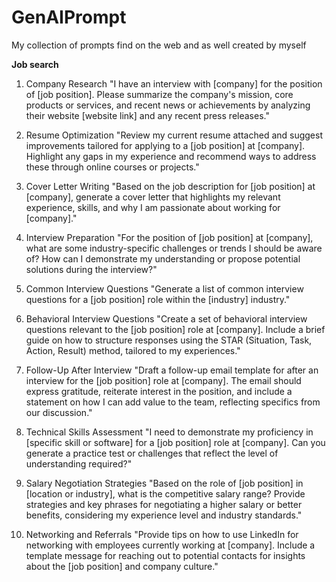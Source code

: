 # GenAIPrompt
My collection of prompts find on the web and as well created by myself

**Job search**
1. Company Research
"I have an interview with [company] for the position of [job position]. Please summarize the company's mission, core products or services, and recent news or achievements by analyzing their website [website link] and any recent press releases."

2. Resume Optimization
"Review my current resume attached and suggest improvements tailored for applying to a [job position] at [company]. Highlight any gaps in my experience and recommend ways to address these through online courses or projects."

3. Cover Letter Writing
"Based on the job description for [job position] at [company], generate a cover letter that highlights my relevant experience, skills, and why I am passionate about working for [company]."

4. Interview Preparation
"For the position of [job position] at [company], what are some industry-specific challenges or trends I should be aware of? How can I demonstrate my understanding or propose potential solutions during the interview?"

5. Common Interview Questions
"Generate a list of common interview questions for a [job position] role within the [industry] industry."

6. Behavioral Interview Questions
"Create a set of behavioral interview questions relevant to the [job position] role at [company]. Include a brief guide on how to structure responses using the STAR (Situation, Task, Action, Result) method, tailored to my experiences."

7. Follow-Up After Interview
"Draft a follow-up email template for after an interview for the [job position] role at [company]. The email should express gratitude, reiterate interest in the position, and include a statement on how I can add value to the team, reflecting specifics from our discussion."

8. Technical Skills Assessment
"I need to demonstrate my proficiency in [specific skill or software] for a [job position] role at [company]. Can you generate a practice test or challenges that reflect the level of understanding required?"

9. Salary Negotiation Strategies
"Based on the role of [job position] in [location or industry], what is the competitive salary range? Provide strategies and key phrases for negotiating a higher salary or better benefits, considering my experience level and industry standards."

10. Networking and Referrals
"Provide tips on how to use LinkedIn for networking with employees currently working at [company]. Include a template message for reaching out to potential contacts for insights about the [job position] and company culture."
